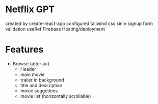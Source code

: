 # Netflix GPT

created by create-react-app
configured tailwind css
sinin signup form 
validation
useRef 
Firebase
Hosting/deployment


# Features
- Browse (after au)
  - Header
  - main movie
  - trailer in background
  - title and description
  - movie suggetions
  - movie list (horizontally scrollable)
